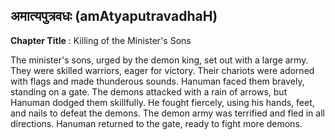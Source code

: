 ## अमात्यपुत्रवधः (amAtyaputravadhaH)
**Chapter Title** : Killing of the Minister's Sons

The minister's sons, urged by the demon king, set out with a large army. They were skilled warriors, eager for victory. Their chariots were adorned with flags and made thunderous sounds. Hanuman faced them bravely, standing on a gate. The demons attacked with a rain of arrows, but Hanuman dodged them skillfully. He fought fiercely, using his hands, feet, and nails to defeat the demons. The demon army was terrified and fled in all directions. Hanuman returned to the gate, ready to fight more demons.